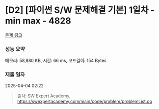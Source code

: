 # [D2] [파이썬 S/W 문제해결 기본] 1일차 - min max - 4828 

[문제 링크](https://swexpertacademy.com/main/code/problem/problemDetail.do?contestProbId=AWTLQZwKon4DFAVT) 

### 성능 요약

메모리: 58,880 KB, 시간: 66 ms, 코드길이: 154 Bytes

### 제출 일자

2025-04-04 02:22



> 출처: SW Expert Academy, https://swexpertacademy.com/main/code/problem/problemList.do